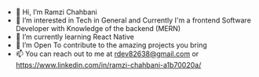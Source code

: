 - 👋 Hi, I’m Ramzi Chahbani
- 👀 I’m interested in Tech in General and Currently I'm a frontend Software Developer with Knowledge of the backend (MERN)
- 🌱 I’m currently learning React Native
- 💞️ I’m Open To contribute to the amazing projects you bring
- 📫 You can reach out to me at rdev82638@gmail.com or https://www.linkedin.com/in/ramzi-chahbani-a1b70020a/
